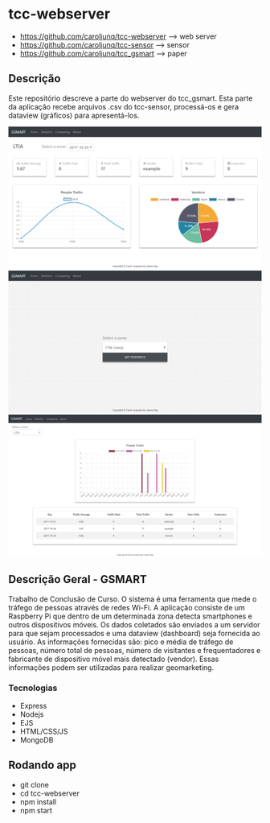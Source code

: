 # tcc-webserver
* https://github.com/caroljunq/tcc-webserver --> web server
* https://github.com/caroljunq/tcc-sensor --> sensor
* https://github.com/caroljunq/tcc_gsmart --> paper

## Descrição
Este repositório descreve a parte do webserver do tcc_gsmart. Esta parte da aplicação recebe arquivos .csv do tcc-sensor, processá-os e gera dataview (gráficos) para apresentá-los. 


![inicial](https://github.com/caroljunq/tcc-webserver/blob/master/statistics.png "Statistics")
![zones](https://github.com/caroljunq/tcc-webserver/blob/master/zones.png "Zones")
![comparing](https://github.com/caroljunq/tcc-webserver/blob/master/comparing.png "Comparing")


## Descrição Geral - GSMART
Trabalho de Conclusão de Curso. O sistema é uma ferramenta que mede o tráfego de pessoas através de redes Wi-Fi. A aplicação consiste de um Raspberry Pi que dentro de um determinada zona detecta smartphones e outros dispositivos móveis. Os dados coletados são enviados a um servidor para que sejam processados e uma dataview (dashboard) seja fornecida ao usuário. As informações fornecidas são: pico e média de tráfego de pessoas, número total de pessoas,  número de visitantes e frequentadores e fabricante de dispositivo móvel mais detectado (vendor). Essas informações podem ser utilizadas para realizar geomarketing.

### Tecnologias
* Express
* Nodejs
* EJS
* HTML/CSS/JS
* MongoDB

## Rodando app
* git clone
* cd tcc-webserver
* npm install 
* npm start
